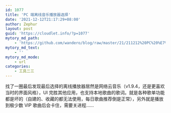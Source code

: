 ```yaml
---
id: 1077
title: 'PC 端离线音乐播放器选择'
date: '2021-12-12T21:17:29+08:00'
author: Zephur
layout: post
guid: 'https://cloudlet.info/?p=1077'
mytory_md_path:
    - 'https://github.com/wandero/blog/raw/master/21/211212%20PC%20%E7%AB%AF%E7%A6%BB%E7%BA%BF%E9%9F%B3%E4%B9%90%E6%92%AD%E6%94%BE%E5%99%A8%E9%80%89%E6%8B%A9.md'
mytory_md_text:
    - ''
mytory_md_mode:
    - url
categories:
    - 工具二三
---
```


找了一圈最后发现最后选择的离线播放器居然是网络云音乐（v1.9.4，还是更喜欢当时的界面风格），UI 完胜其他应用，也支持本地歌曲的歌词。就是各种歌单功能都是坏的（自建的、收藏的都无法使用，每日歌曲推荐倒是正常），另外就是播放到极少数 VIP 歌曲后会卡住，需要关进程……